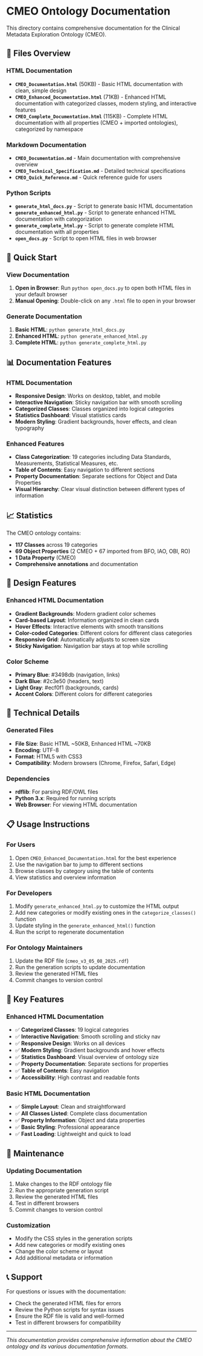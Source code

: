 # CMEO Ontology Documentation

This directory contains comprehensive documentation for the Clinical Metadata Exploration Ontology (CMEO).

## 📁 Files Overview

### HTML Documentation
- **`CMEO_Documentation.html`** (50KB) - Basic HTML documentation with clean, simple design
- **`CMEO_Enhanced_Documentation.html`** (71KB) - Enhanced HTML documentation with categorized classes, modern styling, and interactive features
- **`CMEO_Complete_Documentation.html`** (115KB) - Complete HTML documentation with all properties (CMEO + imported ontologies), categorized by namespace

### Markdown Documentation
- **`CMEO_Documentation.md`** - Main documentation with comprehensive overview
- **`CMEO_Technical_Specification.md`** - Detailed technical specifications
- **`CMEO_Quick_Reference.md`** - Quick reference guide for users

### Python Scripts
- **`generate_html_docs.py`** - Script to generate basic HTML documentation
- **`generate_enhanced_html.py`** - Script to generate enhanced HTML documentation with categorization
- **`generate_complete_html.py`** - Script to generate complete HTML documentation with all properties
- **`open_docs.py`** - Script to open HTML files in web browser

## 🚀 Quick Start

### View Documentation
1. **Open in Browser**: Run `python open_docs.py` to open both HTML files in your default browser
2. **Manual Opening**: Double-click on any `.html` file to open in your browser

### Generate Documentation
1. **Basic HTML**: `python generate_html_docs.py`
2. **Enhanced HTML**: `python generate_enhanced_html.py`
3. **Complete HTML**: `python generate_complete_html.py`

## 📊 Documentation Features

### HTML Documentation
- **Responsive Design**: Works on desktop, tablet, and mobile
- **Interactive Navigation**: Sticky navigation bar with smooth scrolling
- **Categorized Classes**: Classes organized into logical categories
- **Statistics Dashboard**: Visual statistics cards
- **Modern Styling**: Gradient backgrounds, hover effects, and clean typography

### Enhanced Features
- **Class Categorization**: 19 categories including Data Standards, Measurements, Statistical Measures, etc.
- **Table of Contents**: Easy navigation to different sections
- **Property Documentation**: Separate sections for Object and Data Properties
- **Visual Hierarchy**: Clear visual distinction between different types of information

## 📈 Statistics

The CMEO ontology contains:
- **117 Classes** across 19 categories
- **69 Object Properties** (2 CMEO + 67 imported from BFO, IAO, OBI, RO)
- **1 Data Property** (CMEO)
- **Comprehensive annotations** and documentation

## 🎨 Design Features

### Enhanced HTML Documentation
- **Gradient Backgrounds**: Modern gradient color schemes
- **Card-based Layout**: Information organized in clean cards
- **Hover Effects**: Interactive elements with smooth transitions
- **Color-coded Categories**: Different colors for different class categories
- **Responsive Grid**: Automatically adjusts to screen size
- **Sticky Navigation**: Navigation bar stays at top while scrolling

### Color Scheme
- **Primary Blue**: #3498db (navigation, links)
- **Dark Blue**: #2c3e50 (headers, text)
- **Light Gray**: #ecf0f1 (backgrounds, cards)
- **Accent Colors**: Different colors for different categories

## 🔧 Technical Details

### Generated Files
- **File Size**: Basic HTML ~50KB, Enhanced HTML ~70KB
- **Encoding**: UTF-8
- **Format**: HTML5 with CSS3
- **Compatibility**: Modern browsers (Chrome, Firefox, Safari, Edge)

### Dependencies
- **rdflib**: For parsing RDF/OWL files
- **Python 3.x**: Required for running scripts
- **Web Browser**: For viewing HTML documentation

## 📋 Usage Instructions

### For Users
1. Open `CMEO_Enhanced_Documentation.html` for the best experience
2. Use the navigation bar to jump to different sections
3. Browse classes by category using the table of contents
4. View statistics and overview information

### For Developers
1. Modify `generate_enhanced_html.py` to customize the HTML output
2. Add new categories or modify existing ones in the `categorize_classes()` function
3. Update styling in the `generate_enhanced_html()` function
4. Run the script to regenerate documentation

### For Ontology Maintainers
1. Update the RDF file (`cmeo_v3_05_08_2025.rdf`)
2. Run the generation scripts to update documentation
3. Review the generated HTML files
4. Commit changes to version control

## 🎯 Key Features

### Enhanced HTML Documentation
- ✅ **Categorized Classes**: 19 logical categories
- ✅ **Interactive Navigation**: Smooth scrolling and sticky nav
- ✅ **Responsive Design**: Works on all devices
- ✅ **Modern Styling**: Gradient backgrounds and hover effects
- ✅ **Statistics Dashboard**: Visual overview of ontology size
- ✅ **Property Documentation**: Separate sections for properties
- ✅ **Table of Contents**: Easy navigation
- ✅ **Accessibility**: High contrast and readable fonts

### Basic HTML Documentation
- ✅ **Simple Layout**: Clean and straightforward
- ✅ **All Classes Listed**: Complete class documentation
- ✅ **Property Information**: Object and data properties
- ✅ **Basic Styling**: Professional appearance
- ✅ **Fast Loading**: Lightweight and quick to load

## 🔄 Maintenance

### Updating Documentation
1. Make changes to the RDF ontology file
2. Run the appropriate generation script
3. Review the generated HTML files
4. Test in different browsers
5. Commit changes to version control

### Customization
- Modify the CSS styles in the generation scripts
- Add new categories or modify existing ones
- Change the color scheme or layout
- Add additional metadata or information

## 📞 Support

For questions or issues with the documentation:
- Check the generated HTML files for errors
- Review the Python scripts for syntax issues
- Ensure the RDF file is valid and well-formed
- Test in different browsers for compatibility

---

*This documentation provides comprehensive information about the CMEO ontology and its various documentation formats.*
